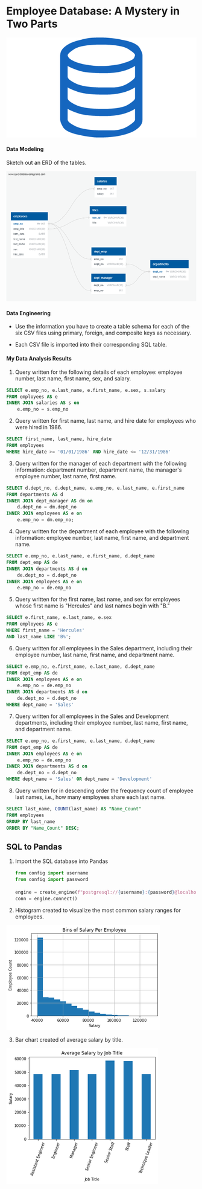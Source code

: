 # Employee Database: A Mystery in Two Parts

![sql.png](images/sql.png)

#### Data Modeling

Sketch out an ERD of the tables.

![Database Diagram](images/SQL_ERD.png)

#### Data Engineering

* Use the information you have to create a table schema for each of the six CSV files using primary, foreign, and composite keys as necessary.

* Each CSV file is imported into their corresponding SQL table.

#### My Data Analysis Results

1. Query written for the following details of each employee: employee number, last name, first name, sex, and salary.
```sql
SELECT e.emp_no, e.last_name, e.first_name, e.sex, s.salary
FROM employees AS e
INNER JOIN salaries AS s on
	e.emp_no = s.emp_no
```
2. Query written for first name, last name, and hire date for employees who were hired in 1986.
```sql
SELECT first_name, last_name, hire_date
FROM employees
WHERE hire_date >= '01/01/1986' AND hire_date <= '12/31/1986'
```
3. Query written for the manager of each department with the following information: department number, department name, the manager's employee number, last name, first name.
```sql
SELECT d.dept_no, d.dept_name, e.emp_no, e.last_name, e.first_name
FROM departments AS d
INNER JOIN dept_manager AS dm on
	d.dept_no = dm.dept_no
INNER JOIN employees AS e on
	e.emp_no = dm.emp_no;
```
4. Query written for the department of each employee with the following information: employee number, last name, first name, and department name.
```sql
SELECT e.emp_no, e.last_name, e.first_name, d.dept_name
FROM dept_emp AS de
INNER JOIN departments AS d on
	de.dept_no = d.dept_no
INNER JOIN employees AS e on
	e.emp_no = de.emp_no
```
5. Query written for the first name, last name, and sex for employees whose first name is "Hercules" and last names begin with "B."
```sql
SELECT e.first_name, e.last_name, e.sex
FROM employees AS e
WHERE first_name = 'Hercules'
AND last_name LIKE 'B%';
```
6. Query written for all employees in the Sales department, including their employee number, last name, first name, and department name.
```sql
SELECT e.emp_no, e.first_name, e.last_name, d.dept_name
FROM dept_emp AS de
INNER JOIN employees AS e on
	e.emp_no = de.emp_no
INNER JOIN departments AS d on
	de.dept_no = d.dept_no
WHERE dept_name = 'Sales'
```
7. Query written for all employees in the Sales and Development departments, including their employee number, last name, first name, and department name.
```sql
SELECT e.emp_no, e.first_name, e.last_name, d.dept_name
FROM dept_emp AS de
INNER JOIN employees AS e on
	e.emp_no = de.emp_no
INNER JOIN departments AS d on
	de.dept_no = d.dept_no
WHERE dept_name = 'Sales' OR dept_name = 'Development'
```
8. Query written for in descending order the frequency count of employee last names, i.e., how many employees share each last name.
```sql
SELECT last_name, COUNT(last_name) AS "Name_Count"
FROM employees
GROUP BY last_name
ORDER BY "Name_Count" DESC;
```

## SQL to Pandas

1. Import the SQL database into Pandas

   ```python
   from config import username
   from config import password

   engine = create_engine(f"postgresql://{username}:{password}@localhost:5432/EmployeeSQL")
   conn = engine.connect()
   ```
2. Histogram created to visualize the most common salary ranges for employees.

![SalaryPerEmployee.png](images/SalaryPerEmployee.png)

3. Bar chart created of average salary by title.

![AverageSalaryByJobTitle.png](images/AverageSalaryByJobTitle.png)